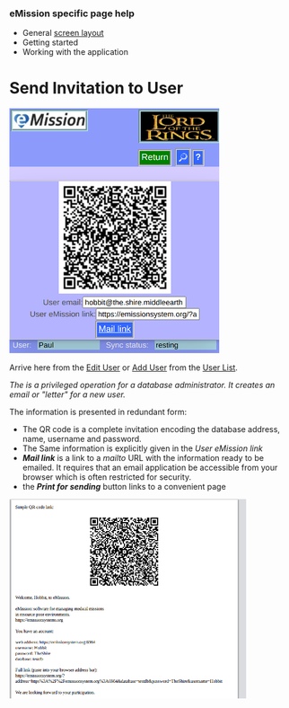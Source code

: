 ### eMission specific page help
* General [screen layout](/help/GeneralLayout.md)
* Getting started
* Working with the application


# Send Invitation to User
![Send User Menu](/images/SendUser.png)

Arrive here from the [Edit User](/help/UserEdit.md) or [Add User](UserNew.md) from the [User List](UserList.md). 

*The is a privileged operation for a database administrator. It creates an email or "letter" for a new user.*

The information is presented in redundant form:

* The QR code is a complete invitation encoding the database address, name, username and password.
* The Same information is explicitly given in the *User eMission link*
* *__Mail link__* is a link to a *mailto* URL with the information ready to be emailed. It requires that an email application be accessible from your browser which is often restricted for security.
* the *__Print for sending__* button links to a convenient page

![](/images/printUser.png)
